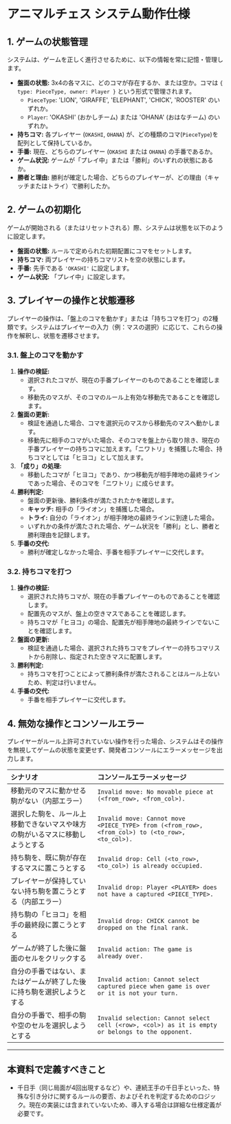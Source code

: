 # アニマルチェス システム動作仕様

## 1. ゲームの状態管理
システムは、ゲームを正しく進行させるために、以下の情報を常に記憶・管理します。

- **盤面の状態:** 3x4の各マスに、どのコマが存在するか、または空か。コマは `{ type: PieceType, owner: Player }` という形式で管理されます。
  - `PieceType`: 'LION', 'GIRAFFE', 'ELEPHANT', 'CHICK', 'ROOSTER' のいずれか。
  - `Player`: 'OKASHI' (おかしチーム) または 'OHANA' (おはなチーム) のいずれか。
- **持ちコマ:** 各プレイヤー (`OKASHI`, `OHANA`) が、どの種類のコマ(`PieceType`)を配列として保持しているか。
- **手番:** 現在、どちらのプレイヤー (`OKASHI` または `OHANA`) の手番であるか。
- **ゲーム状況:** ゲームが「プレイ中」または「勝利」のいずれの状態にあるか。
- **勝者と理由:** 勝利が確定した場合、どちらのプレイヤーが、どの理由（キャッチまたはトライ）で勝利したか。

## 2. ゲームの初期化
ゲームが開始される（またはリセットされる）際、システムは状態を以下のように設定します。

- **盤面の状態:** ルールで定められた初期配置にコマをセットします。
- **持ちコマ:** 両プレイヤーの持ちコマリストを空の状態にします。
- **手番:** 先手である `'OKASHI'` に設定します。
- **ゲーム状況:** 「プレイ中」に設定します。

## 3. プレイヤーの操作と状態遷移
プレイヤーの操作は、「盤上のコマを動かす」または「持ちコマを打つ」の2種類です。システムはプレイヤーの入力（例：マスの選択）に応じて、これらの操作を解釈し、状態を遷移させます。

### 3.1. 盤上のコマを動かす
1.  **操作の検証:**
    -   選択されたコマが、現在の手番プレイヤーのものであることを確認します。
    -   移動先のマスが、そのコマのルール上有効な移動先であることを確認します。
2.  **盤面の更新:**
    -   検証を通過した場合、コマを選択元のマスから移動先のマスへ動かします。
    -   移動先に相手のコマがいた場合、そのコマを盤上から取り除き、現在の手番プレイヤーの持ちコマに加えます。「ニワトリ」を捕獲した場合、持ちコマとしては「ヒヨコ」として加えます。
3.  **「成り」の処理:**
    -   移動したコマが「ヒヨコ」であり、かつ移動先が相手陣地の最終ラインであった場合、そのコマを「ニワトリ」に成らせます。
4.  **勝利判定:**
    -   盤面の更新後、勝利条件が満たされたかを確認します。
    -   **キャッチ:** 相手の「ライオン」を捕獲した場合。
    -   **トライ:** 自分の「ライオン」が相手陣地の最終ラインに到達した場合。
    -   いずれかの条件が満たされた場合、ゲーム状況を「勝利」とし、勝者と勝利理由を記録します。
5.  **手番の交代:**
    -   勝利が確定しなかった場合、手番を相手プレイヤーに交代します。

### 3.2. 持ちコマを打つ
1.  **操作の検証:**
    -   選択された持ちコマが、現在の手番プレイヤーのものであることを確認します。
    -   配置先のマスが、盤上の空きマスであることを確認します。
    -   持ちコマが「ヒヨコ」の場合、配置先が相手陣地の最終ラインでないことを確認します。
2.  **盤面の更新:**
    -   検証を通過した場合、選択された持ちコマをプレイヤーの持ちコマリストから削除し、指定された空きマスに配置します。
3.  **勝利判定:**
    -   持ちコマを打つことによって勝利条件が満たされることはルール上ないため、判定は行いません。
4.  **手番の交代:**
    -   手番を相手プレイヤーに交代します。

## 4. 無効な操作とコンソールエラー
プレイヤーがルール上許可されていない操作を行った場合、システムはその操作を無視してゲームの状態を変更せず、開発者コンソールにエラーメッセージを出力します。

| シナリオ | コンソールエラーメッセージ |
| :--- | :--- |
| 移動元のマスに動かせる駒がない（内部エラー） | `Invalid move: No movable piece at (<from_row>, <from_col>).` |
| 選択した駒を、ルール上移動できないマスや味方の駒がいるマスに移動しようとする | `Invalid move: Cannot move <PIECE_TYPE> from (<from_row>, <from_col>) to (<to_row>, <to_col>).` |
| 持ち駒を、既に駒が存在するマスに置こうとする | `Invalid drop: Cell (<to_row>, <to_col>) is already occupied.` |
| プレイヤーが保持していない持ち駒を置こうとする（内部エラー） | `Invalid drop: Player <PLAYER> does not have a captured <PIECE_TYPE>.` |
| 持ち駒の「ヒヨコ」を相手の最終段に置こうとする | `Invalid drop: CHICK cannot be dropped on the final rank.` |
| ゲームが終了した後に盤面のセルをクリックする | `Invalid action: The game is already over.` |
| 自分の手番ではない、またはゲームが終了した後に持ち駒を選択しようとする | `Invalid action: Cannot select captured piece when game is over or it is not your turn.` |
| 自分の手番で、相手の駒や空のセルを選択しようとする | `Invalid selection: Cannot select cell (<row>, <col>) as it is empty or belongs to the opponent.` |

---
## 本資料で定義すべきこと
- 千日手（同じ局面が4回出現するなど）や、連続王手の千日手といった、特殊な引き分けに関するルールの要否、およびそれを判定するためのロジック。現在の実装には含まれていないため、導入する場合は詳細な仕様定義が必要です。